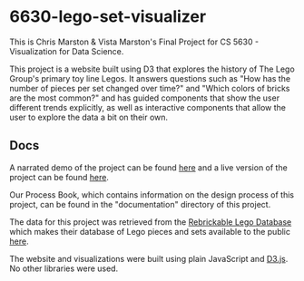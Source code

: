 # 6630-lego-set-visualizer

This is Chris Marston & Vista Marston's Final Project for CS 5630 - Visualization for Data Science.

This project is a website built using D3 that explores the history of The Lego Group's primary toy line Legos. It answers questions such as "How has the number of pieces per set changed over time?" and "Which colors of bricks are the most common?" and has guided components that show the user different trends explicitly, as well as interactive components that allow the user to explore the data a bit on their own.

## Docs

A narrated demo of the project can be found [here](https://youtu.be/3ny4F6x01Zs) and a live version of the project can be found [here](https://krisairdancer.github.io/6630-lego-set-visualizer/index.html).

Our Process Book, which contains information on the design process of this project, can be found in the "documentation" directory of this project.

The data for this project was retrieved from the [Rebrickable Lego Database](https://rebrickable.com/) which makes their database of Lego pieces and sets available to the public [here](https://rebrickable.com/downloads/).

The website and visualizations were built using plain JavaScript and [D3.js](https://d3js.org/). No other libraries were used.






